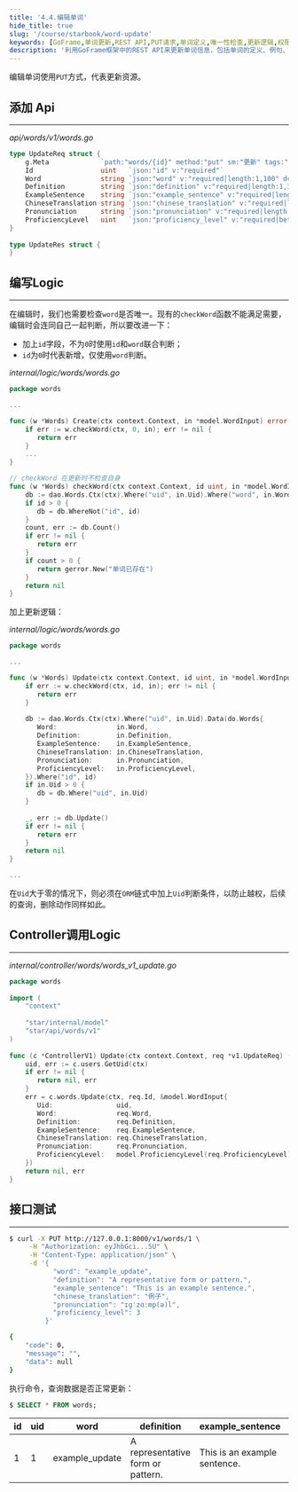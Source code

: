```yaml
---
title: '4.4.编辑单词'
hide_title: true
slug: '/course/starbook/word-update'
keywords: [GoFrame,单词更新,REST API,PUT请求,单词定义,唯一性检查,更新逻辑,权限验证,数据库操作,错误处理]
description: '利用GoFrame框架中的REST API来更新单词信息，包括单词的定义、例句、中文翻译及发音等。强调了在编辑操作中的唯一性检查和权限验证逻辑，并通过代码示例展示了如何使用数据库进行数据更新及错误处理。'
---
```

编辑单词使用`PUT`方式，代表更新资源。
## 添加 Api
---
*api/words/v1/words.go*
```go
type UpdateReq struct {  
    g.Meta             `path:"words/{id}" method:"put" sm:"更新" tags:"单词"`  
    Id                 uint   `json:"id" v:"required"`  
    Word               string `json:"word" v:"required|length:1,100" dc:"单词"`  
    Definition         string `json:"definition" v:"required|length:1,300" dc:"单词定义"`  
    ExampleSentence    string `json:"example_sentence" v:"required|length:1,300" dc:"例句"`  
    ChineseTranslation string `json:"chinese_translation" v:"required|length:1,300" dc:"中文翻译"`  
    Pronunciation      string `json:"pronunciation" v:"required|length:1,100" dc:"发音"`  
    ProficiencyLevel   uint   `json:"proficiency_level" v:"required|between:1,5" dc:"熟练度，1最低，5最高"`  
}  
  
type UpdateRes struct {  
}
```

## 编写Logic
---
在编辑时，我们也需要检查`word`是否唯一。现有的`checkWord`函数不能满足需要，编辑时会连同自己一起判断，所以要改进一下：
- 加上`id`字段，不为`0`时使用`id`和`word`联合判断；
- `id`为`0`时代表新增，仅使用`word`判断。

*internal/logic/words/words.go*
```go
package words

...

func (w *Words) Create(ctx context.Context, in *model.WordInput) error {  
    if err := w.checkWord(ctx, 0, in); err != nil {  
       return err  
    }
    ...
}

// checkWord 在更新时不检查自身  
func (w *Words) checkWord(ctx context.Context, id uint, in *model.WordInput) error {  
    db := dao.Words.Ctx(ctx).Where("uid", in.Uid).Where("word", in.Word)  
    if id > 0 {  
       db = db.WhereNot("id", id)  
    }  
    count, err := db.Count()  
    if err != nil {  
       return err  
    }  
    if count > 0 {  
       return gerror.New("单词已存在")  
    }  
    return nil  
}
```

加上更新逻辑：

*internal/logic/words/words.go*
```go
package words  

...

func (w *Words) Update(ctx context.Context, id uint, in *model.WordInput) error {  
    if err := w.checkWord(ctx, id, in); err != nil {  
       return err  
    }  
      
    db := dao.Words.Ctx(ctx).Where("uid", in.Uid).Data(do.Words{  
       Word:               in.Word,  
       Definition:         in.Definition,  
       ExampleSentence:    in.ExampleSentence,  
       ChineseTranslation: in.ChineseTranslation,  
       Pronunciation:      in.Pronunciation,  
       ProficiencyLevel:   in.ProficiencyLevel,  
    }).Where("id", id)  
    if in.Uid > 0 {  
       db = db.Where("uid", in.Uid)  
    }  
  
    _, err := db.Update()  
    if err != nil {  
       return err  
    }  
    return nil  
}

...
```

在`Uid`大于零的情况下，则必须在`ORM`链式中加上`Uid`判断条件，以防止越权，后续的查询，删除动作同样如此。

## Controller调用Logic
---
*internal/controller/words/words_v1_update.go*
```go
package words  
  
import (  
    "context"  
  
    "star/internal/model"  
    "star/api/words/v1"
)  
  
func (c *ControllerV1) Update(ctx context.Context, req *v1.UpdateReq) (res *v1.UpdateRes, err error) {  
    uid, err := c.users.GetUid(ctx)  
    if err != nil {  
       return nil, err  
    }  
    err = c.words.Update(ctx, req.Id, &model.WordInput{  
       Uid:                uid,  
       Word:               req.Word,  
       Definition:         req.Definition,  
       ExampleSentence:    req.ExampleSentence,  
       ChineseTranslation: req.ChineseTranslation,  
       Pronunciation:      req.Pronunciation,  
       ProficiencyLevel:   model.ProficiencyLevel(req.ProficiencyLevel),  
    })  
    return nil, err  
}
```

## 接口测试
---
```bash
$ curl -X PUT http://127.0.0.1:8000/v1/words/1 \
     -H "Authorization: eyJhbGci...5U" \
     -H "Content-Type: application/json" \
     -d '{
           "word": "example_update",
           "definition": "A representative form or pattern.",
           "example_sentence": "This is an example sentence.",
           "chinese_translation": "例子",
           "pronunciation": "ɪɡˈzɑːmp(ə)l",
           "proficiency_level": 3
         }'

{
    "code": 0,
    "message": "",
    "data": null
}
```
执行命令，查询数据是否正常更新：
```sql
$ SELECT * FROM words;
```
  
| id  | uid | word           | definition                        | example_sentence             | chinese_translation | pronunciation | proficiency_level | created_at          | updated_at          |
| --- | --- | -------------- | --------------------------------- | ---------------------------- | ------------------- | ------------- | ----------------- | ------------------- | ------------------- |
| 1   | 1   | example_update | A representative form or pattern. | This is an example sentence. | 例子                  | ɪɡˈzɑːmp(ə)l  | 3                 | 2024/11/12 15:38:50 | 2024/11/12 15:38:50 |
